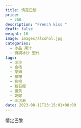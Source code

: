 ```yaml
---
title: 情定巴黎
price:
  - 260
description: "French kiss "
draft: false
weight: 16
image: images/alcohol.jpg
categories:
  - 冰品 果汁
  - 特調冰沙 聖代
tags:
  - 冰沙
  - 金桔
  - 萊姆
  - 檸檬
  - 柳橙
  - 藍石榴
  - 蛋黃
  - 奶球
  - 冰淇淋
date: 2023-08-11T23:15:01+08:00
---
```


 情定巴黎
